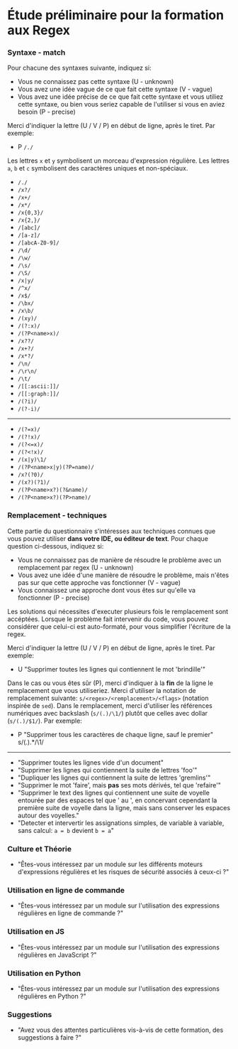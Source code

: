 # Étude préliminaire pour la formation aux Regex

### Syntaxe - match

Pour chacune des syntaxes suivante, indiquez si:

- Vous ne connaissez pas cette syntaxe (U - unknown)
- Vous avez une idée vague de ce que fait cette syntaxe (V - vague)
- Vous avez une idée précise de ce que fait cette syntaxe et vous utiliez cette syntaxe, ou bien vous seriez capable de l'utiliser si vous en aviez besoin (P - precise)

Merci d'indiquer la lettre (U / V / P) en début de ligne, après le tiret. Par exemple:

- P `/./`

Les lettres `x` et `y` symbolisent un morceau d'expression régulière. Les lettres `a`, `b` et `c` symbolisent des caractères uniques et non-spéciaux.

- `/./`
- `/x?/`
- `/x+/`
- `/x*/`
- `/x{0,3}/`
- `/x{2,}/`
- `/[abc]/`
- `/[a-z]/`
- `/[abcA-Z0-9]/`
- `/\d/`
- `/\w/`
- `/\s/`
- `/\S/`
- `/x|y/`
- `/^x/`
- `/x$/`
- `/\bx/`
- `/x\b/`
- `/(xy)/`
- `/(?:x)/`
- `/(?P<name>x)/`
- `/x??/`
- `/x+?/`
- `/x*?/`
- `/\n/`
- `/\r\n/`
- `/\t/`
- `/[[:ascii:]]/`
- `/[[:graph:]]/`
- `/(?i)/`
- `/(?-i)/`

---

- `/(?=x)/`
- `/(?!x)/`
- `/(?<=x)/`
- `/(?<!x)/`
- `/(x|y)\1/`
- `/(?P<name>x|y)(?P=name)/`
- `/x?(?0)/`
- `/(x?)(?1)/`
- `/(?P<name>x?)(?&name)/`
- `/(?P<name>x?)(?P>name)/`

### Remplacement - techniques

Cette partie du questionnaire s'intéresses aux techniques connues que vous pouvez utiliser **dans votre IDE, ou éditeur de text**. Pour chaque question ci-dessous, indiquez si:

- Vous ne connaissez pas de manière de résoudre le problème avec un remplacement par regex (U - unknown)
- Vous avez une idée d'une manière de résoudre le problème, mais n'êtes pas sur que cette approche vas fonctionner (V - vague)
- Vous connaissez une approche dont vous êtes sur qu'elle va fonctionner (P - precise)

Les solutions qui nécessites d'executer plusieurs fois le remplacement sont accéptées. Lorsque le problème fait intervenir du code, vous pouvez considérer que celui-ci est auto-formaté, pour vous simplifier l'écriture de la regex.

Merci d'indiquer la lettre (U / V / P) en début de ligne, après le tiret. Par exemple:

- U "Supprimer toutes les lignes qui contiennent le mot 'brindille'"

Dans le cas ou vous êtes sûr (P), merci d'indiquer à la **fin** de la ligne le remplacement que vous utiliseriez. Merci d'utiliser la notation de remplacement suivante: `s/<regex>/<remplacement>/<flags>` (notation inspirée de `sed`). Dans le remplacement, merci d'utiliser les références numériques avec backslash (`s/(.)/\1/`) plutôt que celles avec dollar (`s/(.)/$1/`). Par exemple:

- P "Supprimer tous les caractères de chaque ligne, sauf le premier" s/(.).\*/\1/

---

- "Supprimer toutes les lignes vide d'un document"
- "Supprimer les lignes qui contiennent la suite de lettres 'foo'"
- "Dupliquer les lignes qui contiennent la suite de lettres 'gremlins'"
- "Supprimer le mot 'faire', mais **pas** ses mots dérivés, tel que 'refaire'"
- "Supprimer le text des lignes qui contiennent une suite de voyelle entourée par des espaces tel que ' au ', en concervant cependant la première suite de voyelle dans la ligne, mais sans conserver les espaces autour des voyelles."
- "Detecter et intervertir les assignations simples, de variable à variable, sans calcul: `a = b` devient `b = a`"

### Culture et Théorie

- "Êtes-vous intéressez par un module sur les différents moteurs d'expressions régulières et les risques de sécurité associés à ceux-ci ?"

### Utilisation en ligne de commande

- "Êtes-vous intéressez par un module sur l'utilisation des expressions régulières en ligne de commande ?"

### Utilisation en JS

- "Êtes-vous intéressez par un module sur l'utilisation des expressions régulières en JavaScript ?"

### Utilisation en Python

- "Êtes-vous intéressez par un module sur l'utilisation des expressions régulières en Python ?"

### Suggestions

- "Avez vous des attentes particulières vis-à-vis de cette formation, des suggestions à faire ?"
